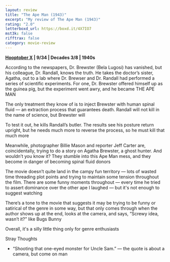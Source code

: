 ```yaml
---
layout: review
title: "The Ape Man (1943)"
excerpt: "My review of The Ape Man (1943)"
rating: "2.0"
letterboxd_url: https://boxd.it/4X7IO7
mst3k: false
rifftrax: false
category: movie-review
---
```


<b><a href="https://boxd.it/pmi12">Hooptober X</a> | 9/34 | Decades 3/8 | 1940s</b>

According to the newspapers, Dr. Brewster (Bela Lugosi) has vanished, but his colleague, Dr. Randall, knows the truth. He takes the doctor’s sister, Agatha, out to a lab where Dr. Brewser and Dr. Randall had performed a series of scientific experiments. For one, Dr. Brewster offered himself up as the guinea pig, but the experiment went awry, and he became THE APE MAN

The only treatment they know of is to inject Brewster with human spinal fluid — an extraction process that guarantees death. Randall will not kill in the name of science, but Brewster will

To test it out, he kills Randall’s butler. The results see his posture return upright, but he needs much more to reverse the process, so he must kill that much more

Meanwhile, photographer Billie Mason and reporter Jeff Carter are, coincidentally, trying to do a story on Agatha Brewster, a ghost hunter. And wouldn’t you know it? They stumble into this Ape Man mess, and they become in danger of becoming spinal fluid donors

The movie doesn’t quite land in the campy fun territory — lots of wasted time threading plot points and trying to maintain some tension throughout the film. There are some funny moments throughout — every time he tried to assert dominance over the other ape I laughed — but it's not enough to suggest watching

There’s a tone to the movie that suggests it may be trying to be funny or satirical of the genre in some way, but that only comes through when the author shows up at the end, looks at the camera, and says, “Screwy idea, wasn’t it?” like Bugs Bunny

Overall, it's a silly little thing only for genre enthusiasts

Stray Thoughts

- “Shooting that one-eyed monster for Uncle Sam.” — the quote is about a camera, but come on man

